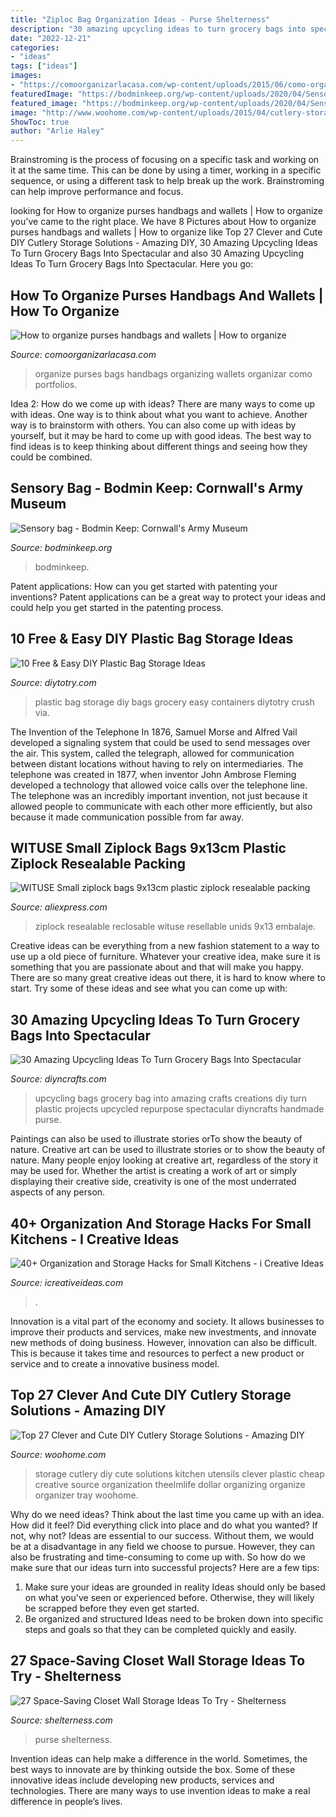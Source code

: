 ```yaml
---
title: "Ziploc Bag Organization Ideas - Purse Shelterness"
description: "30 amazing upcycling ideas to turn grocery bags into spectacular"
date: "2022-12-21"
categories:
- "ideas"
tags: ["ideas"]
images:
- "https://comoorganizarlacasa.com/wp-content/uploads/2015/06/como-organizar-bolsos.jpg"
featuredImage: "https://bodminkeep.org/wp-content/uploads/2020/04/Sensory-bag-scaled.jpeg"
featured_image: "https://bodminkeep.org/wp-content/uploads/2020/04/Sensory-bag-scaled.jpeg"
image: "http://www.woohome.com/wp-content/uploads/2015/04/cutlery-storage-ideas-woohome-10.jpg"
ShowToc: true
author: "Arlie Haley"
---
```



Brainstroming is the process of focusing on a specific task and working on it at the same time. This can be done by using a timer, working in a specific sequence, or using a different task to help break up the work. Brainstroming can help improve performance and focus.

	

		
looking for How to organize purses handbags and wallets | How to organize you've came to the right place. We have 8 Pictures about How to organize purses handbags and wallets | How to organize like Top 27 Clever and Cute DIY Cutlery Storage Solutions - Amazing DIY, 30 Amazing Upcycling Ideas To Turn Grocery Bags Into Spectacular and also 30 Amazing Upcycling Ideas To Turn Grocery Bags Into Spectacular. Here you go:
		
    
## How To Organize Purses Handbags And Wallets | How To Organize

<img loading=lazy src="https://comoorganizarlacasa.com/wp-content/uploads/2015/06/como-organizar-bolsos.jpg" onerror="this.onerror=null;this.src='https://tse2.mm.bing.net/th?id=OIP.DNxoij5u2GTClTgMgwrZEQHaLZ&amp;pid=15.1';" alt="How to organize purses handbags and wallets | How to organize">

_Source: comoorganizarlacasa.com_

>organize purses bags handbags organizing wallets organizar como portfolios. 

	

Idea 2: How do we come up with ideas?
There are many ways to come up with ideas. One way is to think about what you want to achieve. Another way is to brainstorm with others. You can also come up with ideas by yourself, but it may be hard to come up with good ideas. The best way to find ideas is to keep thinking about different things and seeing how they could be combined.

    
## Sensory Bag - Bodmin Keep: Cornwall&#039;s Army Museum

<img loading=lazy src="https://bodminkeep.org/wp-content/uploads/2020/04/Sensory-bag-scaled.jpeg" onerror="this.onerror=null;this.src='https://tse2.mm.bing.net/th?id=OIP.PLmVftkfjgZLf525hCmEFAHaJ7&amp;pid=15.1';" alt="Sensory bag - Bodmin Keep: Cornwall&#039;s Army Museum">

_Source: bodminkeep.org_

>bodminkeep. 

	

Patent applications: How can you get started with patenting your inventions?
Patent applications can be a great way to protect your ideas and could help you get started in the patenting process.

    
## 10 Free &amp; Easy DIY Plastic Bag Storage Ideas

<img loading=lazy src="http://diytotry.com/wp-content/uploads/2018/01/10-Free-and-Easy-DIY-Plastic-Bag-Storage-Ideas.jpg" onerror="this.onerror=null;this.src='https://tse4.mm.bing.net/th?id=OIP.2n5ZDEErz5buWvZng3xNvwHaRp&amp;pid=15.1';" alt="10 Free &amp; Easy DIY Plastic Bag Storage Ideas">

_Source: diytotry.com_

>plastic bag storage diy bags grocery easy containers diytotry crush via. 

	

The Invention of the Telephone
In 1876, Samuel Morse and Alfred Vail developed a signaling system that could be used to send messages over the air. This system, called the telegraph, allowed for communication between distant locations without having to rely on intermediaries. The telephone was created in 1877, when inventor John Ambrose Fleming developed a technology that allowed voice calls over the telephone line. The telephone was an incredibly important invention, not just because it allowed people to communicate with each other more efficiently, but also because it made communication possible from far away.

    
## WITUSE Small Ziplock Bags 9x13cm Plastic Ziplock Resealable Packing

<img loading=lazy src="https://ae01.alicdn.com/kf/HTB1tM3eulmWBuNkSndVq6AsApXaD/WITUSE-Small-ziplock-bags-9x13cm-plastic-ziplock-resealable-packing-bags-100PCS-zip-lock-plastic-bags-reclosable.jpg" onerror="this.onerror=null;this.src='https://tse3.mm.bing.net/th?id=OIP.J_szm1mlZZZKi7WFxUAeqQHaHa&amp;pid=15.1';" alt="WITUSE Small ziplock bags 9x13cm plastic ziplock resealable packing">

_Source: aliexpress.com_

>ziplock resealable reclosable wituse resellable unids 9x13 embalaje. 

	

Creative ideas can be everything from a new fashion statement to a way to use up a old piece of furniture. Whatever your creative idea, make sure it is something that you are passionate about and that will make you happy. There are so many great creative ideas out there, it is hard to know where to start. Try some of these ideas and see what you can come up with: 

    
## 30 Amazing Upcycling Ideas To Turn Grocery Bags Into Spectacular

<img loading=lazy src="https://cdn.diyncrafts.com/wp-content/uploads/2017/06/plastic-bag-projects.jpg" onerror="this.onerror=null;this.src='https://tse4.mm.bing.net/th?id=OIP.bR7fTZvfHcoc-BBUwT8QIwHaD4&amp;pid=15.1';" alt="30 Amazing Upcycling Ideas To Turn Grocery Bags Into Spectacular">

_Source: diyncrafts.com_

>upcycling bags grocery bag into amazing crafts creations diy turn plastic projects upcycled repurpose spectacular diyncrafts handmade purse. 

	

Paintings can also be used to illustrate stories orTo show the beauty of nature.
Creative art can be used to illustrate stories or to show the beauty of nature. Many people enjoy looking at creative art, regardless of the story it may be used for. Whether the artist is creating a work of art or simply displaying their creative side, creativity is one of the most underrated aspects of any person.

    
## 40+ Organization And Storage Hacks For Small Kitchens - I Creative Ideas

<img loading=lazy src="https://www.icreativeideas.com/wp-content/uploads/2015/11/kitchenhack41.jpg" onerror="this.onerror=null;this.src='https://tse3.mm.bing.net/th?id=OIP.MEyI4Kw0Wklzl4imayBVBQHaJ3&amp;pid=15.1';" alt="40+ Organization and Storage Hacks for Small Kitchens - i Creative Ideas">

_Source: icreativeideas.com_

>. 

	

Innovation is a vital part of the economy and society. It allows businesses to improve their products and services, make new investments, and innovate new methods of doing business. However, innovation can also be difficult. This is because it takes time and resources to perfect a new product or service and to create a innovative business model.

    
## Top 27 Clever And Cute DIY Cutlery Storage Solutions - Amazing DIY

<img loading=lazy src="http://www.woohome.com/wp-content/uploads/2015/04/cutlery-storage-ideas-woohome-10.jpg" onerror="this.onerror=null;this.src='https://tse1.mm.bing.net/th?id=OIP.hfcdCQBuB_87HZRUakOANgHaJ4&amp;pid=15.1';" alt="Top 27 Clever and Cute DIY Cutlery Storage Solutions - Amazing DIY">

_Source: woohome.com_

>storage cutlery diy cute solutions kitchen utensils clever plastic cheap creative source organization theelmlife dollar organizing organize organizer tray woohome. 

	

Why do we need ideas?
Think about the last time you came up with an idea. How did it feel? Did everything click into place and do what you wanted? If not, why not?
Ideas are essential to our success. Without them, we would be at a disadvantage in any field we choose to pursue. However, they can also be frustrating and time-consuming to come up with. So how do we make sure that our ideas turn into successful projects? Here are a few tips: 

1) Make sure your ideas are grounded in reality 
Ideas should only be based on what you've seen or experienced before. Otherwise, they will likely be scrapped before they even get started. 
2) Be organized and structured 
Ideas need to be broken down into specific steps and goals so that they can be completed quickly and easily.

    
## 27 Space-Saving Closet Wall Storage Ideas To Try - Shelterness

<img loading=lazy src="https://i.shelterness.com/2016/07/08-purse-holders-and-open-shelving-for-bags.jpg" onerror="this.onerror=null;this.src='https://tse2.mm.bing.net/th?id=OIP.ZR01Q7rrIeF-skmp63JeZgHaLt&amp;pid=15.1';" alt="27 Space-Saving Closet Wall Storage Ideas To Try - Shelterness">

_Source: shelterness.com_

>purse shelterness. 

	

Invention ideas can help make a difference in the world. Sometimes, the best ways to innovate are by thinking outside the box. Some of these innovative ideas include developing new products, services and technologies. There are many ways to use invention ideas to make a real difference in people’s lives.

